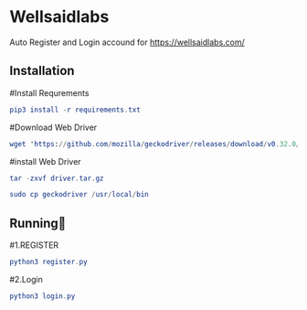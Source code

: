 # Wellsaidlabs
Auto Register and Login accound for https://wellsaidlabs.com/

## **Installation** 
#Install Requrements
```elm 
pip3 install -r requirements.txt
``` 
#Download Web Driver 
```elm 
wget 'https://github.com/mozilla/geckodriver/releases/download/v0.32.0/geckodriver-v0.32.0-linux64.tar.gz' -O driver.tar.gz 
``` 
#install Web Driver 
```elm 
tar -zxvf driver.tar.gz 
``` 
```elm 
sudo cp geckodriver /usr/local/bin 
``` 
## **Running🚀** 
#1.REGISTER
```elm 
python3 register.py 
```
#2.Login
```elm
python3 login.py
```
